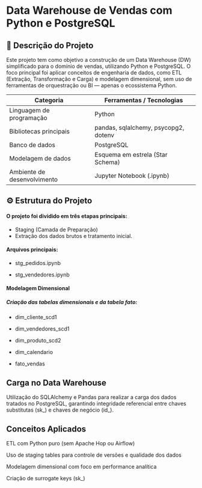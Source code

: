 # Data Warehouse de Vendas com Python e PostgreSQL


## 📘 Descrição do Projeto
Este projeto tem como objetivo a construção de um Data Warehouse (DW) simplificado para o domínio de vendas, utilizando Python e PostgreSQL.
O foco principal foi aplicar conceitos de engenharia de dados, como ETL (Extração, Transformação e Carga) e modelagem dimensional, sem uso de ferramentas de orquestração ou BI — apenas o ecossistema Python.

| Categoria                   | Ferramentas / Tecnologias            |
| --------------------------- | ------------------------------------ |
| Linguagem de programação    | Python                               |
| Bibliotecas principais      | pandas, sqlalchemy, psycopg2, dotenv |
| Banco de dados              | PostgreSQL                           |
| Modelagem de dados          | Esquema em estrela (Star Schema)     |
| Ambiente de desenvolvimento | Jupyter Notebook (.ipynb)            |


## ⚙️ Estrutura do Projeto

#### O projeto foi dividido em três etapas principais:

- Staging (Camada de Preparação)
- Extração dos dados brutos e tratamento inicial.

#### Arquivos principais:

- stg_pedidos.ipynb

- stg_vendedores.ipynb

#### Modelagem Dimensional

##### Criação das tabelas dimensionais e da tabela fato:

- dim_cliente_scd1

- dim_vendedores_scd1

- dim_produto_scd2

- dim_calendario

- fato_vendas

## Carga no Data Warehouse
Utilização do SQLAlchemy e Pandas para realizar a carga dos dados tratados no PostgreSQL, 
garantindo integridade referencial entre chaves substitutas (sk_) e chaves de negócio (id_).

## Conceitos Aplicados

ETL com Python puro (sem Apache Hop ou Airflow)

Uso de staging tables para controle de versões e qualidade dos dados

Modelagem dimensional com foco em performance analítica

Criação de surrogate keys (sk_)
